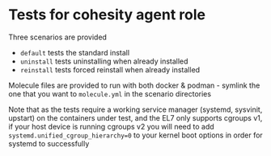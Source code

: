 # Tests for cohesity agent role

Three scenarios are provided
 - `default` tests the standard install
 - `uninstall` tests uninstalling when already installed
 - `reinstall` tests forced reinstall when already installed

Molecule files are provided to run with both docker & podman - symlink the one
that you want to `molecule.yml` in the scenario directories

Note that as the tests require a working service manager (systemd, sysvinit,
upstart) on the containers under test, and the EL7 only supports cgroups v1, if
your host device is running cgroups v2 you will need to add
`systemd.unified_cgroup_hierarchy=0` to your kernel boot options in order for
systemd to successfully
